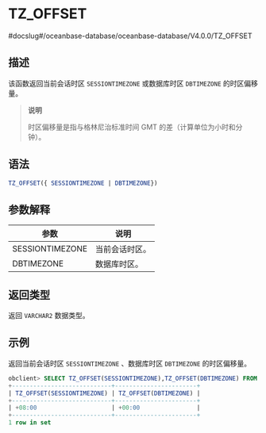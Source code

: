 TZ_OFFSET 
==============================
#docslug#/oceanbase-database/oceanbase-database/V4.0.0/TZ_OFFSET


描述 
-----------------------

该函数返回当前会话时区 `SESSIONTIMEZONE` 或数据库时区 `DBTIMEZONE` 的时区偏移量。
>**说明**
>
>时区偏移量是指与格林尼治标准时间 GMT 的差（计算单位为小时和分钟）。

语法 
-----------------------

```sql
TZ_OFFSET({ SESSIONTIMEZONE | DBTIMEZONE})
```



参数解释 
-------------------------



|       参数        |   说明    |
|-----------------|---------|
| SESSIONTIMEZONE | 当前会话时区。 |
| DBTIMEZONE      | 数据库时区。  |



返回类型 
-------------------------

返回 `VARCHAR2` 数据类型。

示例 
-----------------------

返回当前会话时区 `SESSIONTIMEZONE` 、数据库时区 `DBTIMEZONE` 的时区偏移量。

```sql
obclient> SELECT TZ_OFFSET(SESSIONTIMEZONE),TZ_OFFSET(DBTIMEZONE) FROM DUAL;
+----------------------------+-----------------------+
| TZ_OFFSET(SESSIONTIMEZONE) | TZ_OFFSET(DBTIMEZONE) |
+----------------------------+-----------------------+
| +08:00                     | +00:00                |
+----------------------------+-----------------------+
1 row in set
```


